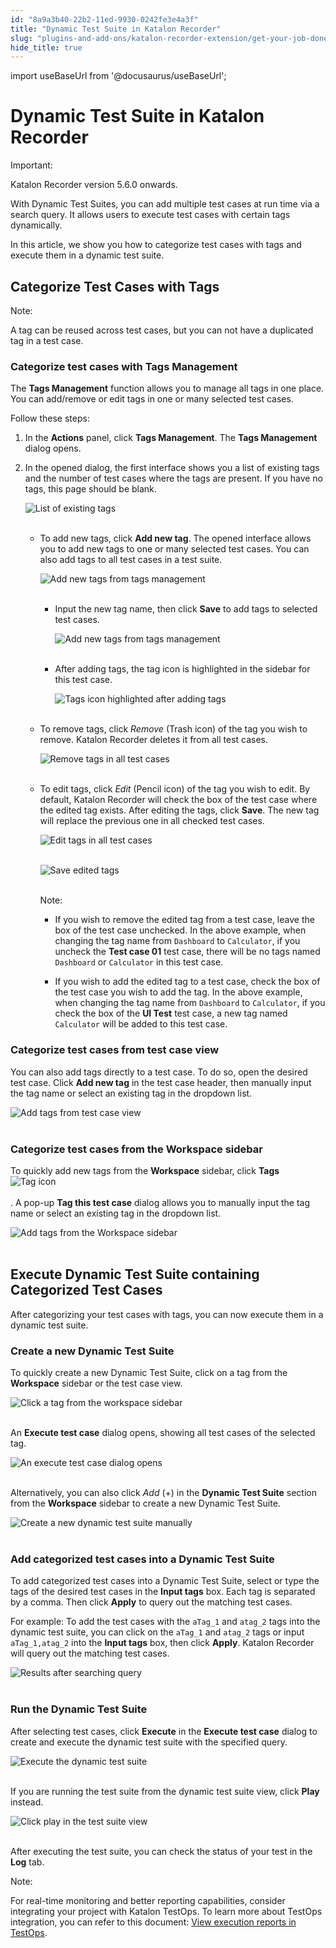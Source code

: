 ```yaml
---
id: "8a9a3b40-22b2-11ed-9930-0242fe3e4a3f"
title: "Dynamic Test Suite in Katalon Recorder"
slug: "plugins-and-add-ons/katalon-recorder-extension/get-your-job-done/execute-scenarios/dynamic-test-suite-in-katalon-recorder"
hide_title: true
---
```

import useBaseUrl from '@docusaurus/useBaseUrl';


# <a id="id" class="anchor_top_offset"/><a id="ariaid-title1" class="anchor_top_offset"/>Dynamic Test Suite in <span xmlns="http://www.w3.org/1999/xhtml" className="ph">Katalon Recorder</span> 

<div xmlns="http://www.w3.org/1999/xhtml" className="note important note_important"><span className="note__title">Important:</span> 
  <p className="p">Katalon Recorder version 5.6.0 onwards.</p>
</div>
<p xmlns="http://www.w3.org/1999/xhtml" className="p">With Dynamic Test Suites, you can add multiple test cases at run   time via a search query. It allows users to execute test cases with   certain tags dynamically.</p> 
<p xmlns="http://www.w3.org/1999/xhtml" className="p">In this article, we show you how to categorize test cases with   tags and execute them in a dynamic test suite.</p> 

## <a id="id_1" class="anchor_top_offset"/>Categorize Test Cases with Tags

<div xmlns="http://www.w3.org/1999/xhtml" className="note note note_note"><span className="note__title">Note:</span> 
  <p className="p">A tag can be reused across test cases, but you can not have a
    duplicated tag in a test case.</p>
</div>

### <a id="id_2" class="anchor_top_offset"/>Categorize test cases with Tags Management

<p xmlns="http://www.w3.org/1999/xhtml" className="p">The <strong className="ph b">Tags Management</strong> function allows you to manage all tags in one place. You can add/remove or edit tags in one or many selected test cases.</p> 
<p xmlns="http://www.w3.org/1999/xhtml" className="p">Follow these steps:</p> 
<ol xmlns="http://www.w3.org/1999/xhtml" className="ol"><li className="li">     <p className="p">In the <strong className="ph b">Actions</strong> panel, click <strong className="ph b">Tags Management</strong>. The <strong className="ph b">Tags Management</strong> dialog opens.</p>   </li><li className="li">     <p className="p">In the opened dialog, the first interface shows you a list of existing tags and the number of test cases where the tags are present. If you have no tags, this page should be blank.</p>     <p className="p"> <img className="image" src={useBaseUrl("https://github.com/katalon-studio/docs-images/raw/master/katalon-recorder/docs/dynamic-test-suite/KR-DYNAMIC-List-of-existing-tags.png")} alt="List of existing tags" /><br /><br />     </p>     <ul className="ul"><li className="li">         <p className="p">To add new tags, click <strong className="ph b">Add new tag</strong>. The opened interface allows you to add new tags to one or many selected test cases. You can also add tags to all test cases in a test suite.</p>         <p className="p"> <img className="image" src={useBaseUrl("https://github.com/katalon-studio/docs-images/raw/master/katalon-recorder/docs/dynamic-test-suite/KR-DYNAMIC-Add-new-tag.png")} alt="Add new tags from tags management" /><br /><br />         </p>         <ul className="ul"><li className="li">             <p className="p">Input the new tag name, then click <strong className="ph b">Save</strong> to add tags to selected test cases.</p>             <p className="p"> <img className="image" src={useBaseUrl("https://github.com/katalon-studio/docs-images/raw/master/katalon-recorder/docs/dynamic-test-suite/KR-DYNAMIC-Add-tags-from-tags-management.png")} alt="Add new tags from tags management" /><br /><br />             </p>           </li><li className="li">             <p className="p">After adding tags, the tag icon is highlighted in the sidebar for this test case.</p>             <p className="p"> <img className="image" src={useBaseUrl("https://github.com/katalon-studio/docs-images/raw/master/katalon-recorder/docs/dynamic-test-suite/KR-DYNAMIC-Highlighted-tag-icon-after-adding-tags.png")} alt="Tags icon highlighted after adding tags" /><br /><br />             </p>           </li></ul>       </li><li className="li">         <p className="p">To remove tags, click <em className="ph i">Remove</em> (Trash icon) of the tag you wish to remove. Katalon Recorder deletes it from all test cases.</p>         <p className="p"> <img className="image" src={useBaseUrl("https://github.com/katalon-studio/docs-images/raw/master/katalon-recorder/docs/dynamic-test-suite/KR-DYNAMIC-Remove-the-tag.png")} alt="Remove tags in all test cases" /><br /><br />         </p>       </li><li className="li">         <p className="p">To edit tags, click <em className="ph i">Edit</em> (Pencil icon) of the tag you wish to edit. By default, Katalon Recorder will check the box of the test case where the edited tag exists. After editing the tags, click <strong className="ph b">Save</strong>. The new tag will replace the previous one in all checked test cases.</p>         <p className="p"> <img className="image" src={useBaseUrl("https://github.com/katalon-studio/docs-images/raw/master/katalon-recorder/docs/dynamic-test-suite/KR-DYNAMIC-Edit-tags.png")} alt="Edit tags in all test cases" /><br /><br />         </p>         <p className="p"> <img className="image" src={useBaseUrl("https://github.com/katalon-studio/docs-images/raw/master/katalon-recorder/docs/dynamic-test-suite/KS-DYNAMIC-Click-save-to-edit.png")} alt="Save edited tags" /><br /><br />         </p>         <div className="note note note_note"><span className="note__title">Note:</span>            <ul className="ul"><li className="li">               <p className="p">If you wish to remove the edited tag from a test case, leave the box of the test case unchecked. In the above example, when changing the tag name from <code className="ph codeph">Dashboard</code> to <code className="ph codeph">Calculator</code>, if you uncheck the <strong className="ph b">Test case 01</strong> test case, there will be no tags named <code className="ph codeph">Dashboard</code> or <code className="ph codeph">Calculator</code> in this test case.</p>             </li><li className="li">               <p className="p">If you wish to add the edited tag to a test case, check the box of the test case you wish to add the tag. In the above example, when changing the tag name from <code className="ph codeph">Dashboard</code> to <code className="ph codeph">Calculator</code>, if you check the box of the <strong className="ph b">UI Test</strong> test case, a new tag named <code className="ph codeph">Calculator</code> will be added to this test case.</p>             </li></ul>         </div>       </li></ul>   </li></ol> 

### <a id="id_3" class="anchor_top_offset"/>Categorize test cases from test case view

<p xmlns="http://www.w3.org/1999/xhtml" className="p">You can also add tags directly to a test case. To do so, open the desired test case. Click <strong className="ph b">Add new tag</strong> in the test case header, then manually input the tag name or select an existing tag in the dropdown list.</p> 
<p xmlns="http://www.w3.org/1999/xhtml" className="p"> <img className="image" src={useBaseUrl("https://github.com/katalon-studio/docs-images/raw/b8e6cfa9512728f2d1c7b99e7336bafe19089a20/katalon-recorder/docs/dynamic-test-suite/KR-DYNAMIC-Add-new-tags-from-test-case%202.png")} alt="Add tags from test case view" /><br /><br /> </p> 

### <a id="id_4" class="anchor_top_offset"/>Categorize test cases from the Workspace sidebar

<p xmlns="http://www.w3.org/1999/xhtml" className="p">To quickly add new tags from the <strong className="ph b">Workspace</strong> sidebar, click <strong className="ph b">Tags</strong> <img className="image" src={useBaseUrl("https://github.com/katalon-studio/docs-images/raw/master/katalon-recorder/docs/dynamic-test-suite/KR-DYNAMIC-Tag-icon.png")} alt="Tag icon" /><br /><br />. A pop-up <strong className="ph b">Tag this test case</strong> dialog allows you to manually input the tag name or select an existing tag in the dropdown list.</p> 
<p xmlns="http://www.w3.org/1999/xhtml" className="p"> <img className="image" src={useBaseUrl("https://github.com/katalon-studio/docs-images/raw/master/katalon-recorder/docs/dynamic-test-suite/KR-DYNAMIC-Add-tags-from-the-workspace-sidebar.png")} alt="Add tags from the Workspace sidebar" /><br /><br /> </p> 
    

## <a id="id_5" class="anchor_top_offset"/>Execute Dynamic Test Suite containing Categorized Test         Cases

    
      
<p xmlns="http://www.w3.org/1999/xhtml" className="p">After categorizing your test cases with tags, you can now   execute them in a dynamic test suite.</p> 
    
              

### <a id="id_6" class="anchor_top_offset"/>Create a new Dynamic Test Suite

<p xmlns="http://www.w3.org/1999/xhtml" className="p">To quickly create a new Dynamic Test Suite, click on a tag from the <strong className="ph b">Workspace</strong> sidebar or the test case view.</p> 
<p xmlns="http://www.w3.org/1999/xhtml" className="p"> <img className="image" src={useBaseUrl("https://github.com/katalon-studio/docs-images/raw/master/katalon-recorder/docs/dynamic-test-suite/KR-DYNAMIC-Click-a-tag-from-the-workspace-sidebar.png")} alt="Click a tag from the workspace sidebar" /><br /><br /> </p> 
<p xmlns="http://www.w3.org/1999/xhtml" className="p">An <strong className="ph b">Execute test case</strong> dialog opens, showing all test cases of the selected tag.</p> 
<p xmlns="http://www.w3.org/1999/xhtml" className="p"> <img className="image" src={useBaseUrl("https://github.com/katalon-studio/docs-images/raw/master/katalon-recorder/docs/dynamic-test-suite/KR-DYNAMIC-an-execute-test-case-dialog.png")} alt="An execute test case dialog opens" /><br /><br /> </p> 
<p xmlns="http://www.w3.org/1999/xhtml" className="p">Alternatively, you can also click <em className="ph i">Add</em> (+) in the <strong className="ph b">Dynamic Test Suite</strong> section from the <strong className="ph b">Workspace</strong> sidebar to create a new Dynamic Test Suite.</p> 
<p xmlns="http://www.w3.org/1999/xhtml" className="p"> <img className="image" src={useBaseUrl("https://github.com/katalon-studio/docs-images/raw/master/katalon-recorder/docs/dynamic-test-suite/KR-dynamic-Create-Dynamic-Test-Suite-manually.png")} alt="Create a new dynamic test suite manually" /><br /><br /> </p> 

### <a id="id_7" class="anchor_top_offset"/>Add categorized test cases into a Dynamic Test Suite

<p xmlns="http://www.w3.org/1999/xhtml" className="p">To add categorized test cases into a Dynamic Test Suite, select or type the tags of the desired test cases in the <strong className="ph b">Input tags</strong> box. Each tag is separated by a comma. Then click <strong className="ph b">Apply</strong> to query out the matching test cases.</p> 
<p xmlns="http://www.w3.org/1999/xhtml" className="p">For example: To add the test cases with the <code className="ph codeph">aTag_1</code> and <code className="ph codeph">atag_2</code> tags into the dynamic test suite, you can click on the <code className="ph codeph">aTag_1</code> and <code className="ph codeph">atag_2</code> tags or input <code className="ph codeph">aTag_1,atag_2</code> into the <strong className="ph b">Input tags</strong> box, then click <strong className="ph b">Apply</strong>. Katalon Recorder will query out the matching test cases.</p> 
<p xmlns="http://www.w3.org/1999/xhtml" className="p"> <img className="image" src={useBaseUrl("https://user-images.githubusercontent.com/16775806/138648208-d277f8e4-145f-47af-8a84-7076abb92ac1.gif")} alt="Results after searching query" /><br /><br /> </p> 

### <a id="id_8" class="anchor_top_offset"/>Run the Dynamic Test Suite

<p xmlns="http://www.w3.org/1999/xhtml" className="p">After selecting test cases, click <strong className="ph b">Execute</strong> in the <strong className="ph b">Execute test case</strong> dialog to create and execute the dynamic test suite with the specified query.</p> 
<p xmlns="http://www.w3.org/1999/xhtml" className="p"><img className="image" src={useBaseUrl("https://github.com/katalon-studio/docs-images/raw/master/katalon-recorder/docs/dynamic-test-suite/KR-DYNAMIC-execute-a-dynamic-test-suite.png")} alt="Execute the dynamic test suite" /><br /><br /></p> 
<p xmlns="http://www.w3.org/1999/xhtml" className="p">If you are running the test suite from the dynamic test suite view, click <strong className="ph b">Play</strong> instead.</p> 
<p xmlns="http://www.w3.org/1999/xhtml" className="p"><img className="image" src={useBaseUrl("https://github.com/katalon-studio/docs-images/raw/master/katalon-recorder/docs/dynamic-test-suite/KR-DYNAMIC-click-play.png")} alt="Click play in the test suite view" /><br /><br /></p> 
<p xmlns="http://www.w3.org/1999/xhtml" className="p">After executing the test suite, you can check the status of your test in the <strong className="ph b">Log</strong> tab.</p> 
<div xmlns="http://www.w3.org/1999/xhtml" className="note note note_note"><span className="note__title">Note:</span> <p className="p">For real-time monitoring and better reporting capabilities, consider integrating your project with Katalon TestOps. To learn more about TestOps integration, you can refer to this document: <a className="xref" href="/docs/plugins-and-add-ons/katalon-recorder-extension/get-your-job-done/execution-report/view-execution-reports-in-testops">View execution reports in TestOps</a>.</p></div>
